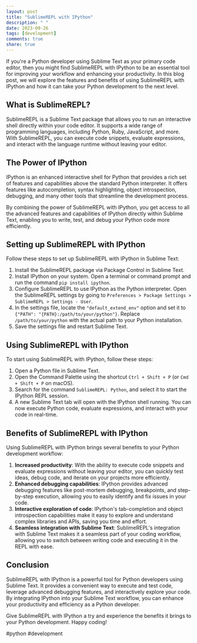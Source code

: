 ```yaml
---
layout: post
title: "SublimeREPL with IPython"
description: " "
date: 2023-09-26
tags: [development]
comments: true
share: true
---
```


If you're a Python developer using Sublime Text as your primary code editor, then you might find SublimeREPL with IPython to be an essential tool for improving your workflow and enhancing your productivity. In this blog post, we will explore the features and benefits of using SublimeREPL with IPython and how it can take your Python development to the next level.

## What is SublimeREPL?

SublimeREPL is a Sublime Text package that allows you to run an interactive shell directly within your code editor. It supports a wide range of programming languages, including Python, Ruby, JavaScript, and more. With SublimeREPL, you can execute code snippets, evaluate expressions, and interact with the language runtime without leaving your editor.

## The Power of IPython

IPython is an enhanced interactive shell for Python that provides a rich set of features and capabilities above the standard Python interpreter. It offers features like autocompletion, syntax highlighting, object introspection, debugging, and many other tools that streamline the development process.

By combining the power of SublimeREPL with IPython, you get access to all the advanced features and capabilities of IPython directly within Sublime Text, enabling you to write, test, and debug your Python code more efficiently.

## Setting up SublimeREPL with IPython

Follow these steps to set up SublimeREPL with IPython in Sublime Text:

1. Install the SublimeREPL package via Package Control in Sublime Text.
2. Install IPython on your system. Open a terminal or command prompt and run the command `pip install ipython`.
3. Configure SublimeREPL to use IPython as the Python interpreter. Open the SublimeREPL settings by going to `Preferences > Package Settings > SublimeREPL > Settings - User`.
4. In the settings file, locate the `"default_extend_env"` option and set it to `{"PATH": "{PATH}:/path/to/your/python"}`. Replace `/path/to/your/python` with the actual path to your Python installation.
5. Save the settings file and restart Sublime Text.

## Using SublimeREPL with IPython

To start using SublimeREPL with IPython, follow these steps:

1. Open a Python file in Sublime Text.
2. Open the Command Palette using the shortcut `Ctrl + Shift + P` (or `Cmd + Shift + P` on macOS).
3. Search for the command `SublimeREPL: Python`, and select it to start the IPython REPL session.
4. A new Sublime Text tab will open with the IPython shell running. You can now execute Python code, evaluate expressions, and interact with your code in real-time.

## Benefits of SublimeREPL with IPython

Using SublimeREPL with IPython brings several benefits to your Python development workflow:

1. **Increased productivity**: With the ability to execute code snippets and evaluate expressions without leaving your editor, you can quickly test ideas, debug code, and iterate on your projects more efficiently.
2. **Enhanced debugging capabilities**: IPython provides advanced debugging features like post-mortem debugging, breakpoints, and step-by-step execution, allowing you to easily identify and fix issues in your code.
3. **Interactive exploration of code**: IPython's tab-completion and object introspection capabilities make it easy to explore and understand complex libraries and APIs, saving you time and effort.
4. **Seamless integration with Sublime Text**: SublimeREPL's integration with Sublime Text makes it a seamless part of your coding workflow, allowing you to switch between writing code and executing it in the REPL with ease.

## Conclusion

SublimeREPL with IPython is a powerful tool for Python developers using Sublime Text. It provides a convenient way to execute and test code, leverage advanced debugging features, and interactively explore your code. By integrating IPython into your Sublime Text workflow, you can enhance your productivity and efficiency as a Python developer.

Give SublimeREPL with IPython a try and experience the benefits it brings to your Python development. Happy coding!

#python #development
